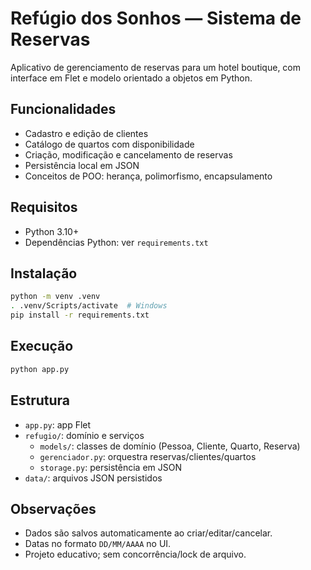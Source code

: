 # Refúgio dos Sonhos — Sistema de Reservas

Aplicativo de gerenciamento de reservas para um hotel boutique, com interface em Flet e modelo orientado a objetos em Python.

## Funcionalidades
- Cadastro e edição de clientes
- Catálogo de quartos com disponibilidade
- Criação, modificação e cancelamento de reservas
- Persistência local em JSON
- Conceitos de POO: herança, polimorfismo, encapsulamento

## Requisitos
- Python 3.10+
- Dependências Python: ver `requirements.txt`

## Instalação
```bash
python -m venv .venv
. .venv/Scripts/activate  # Windows
pip install -r requirements.txt
```

## Execução
```bash
python app.py
```

## Estrutura
- `app.py`: app Flet
- `refugio/`: domínio e serviços
  - `models/`: classes de domínio (Pessoa, Cliente, Quarto, Reserva)
  - `gerenciador.py`: orquestra reservas/clientes/quartos
  - `storage.py`: persistência em JSON
- `data/`: arquivos JSON persistidos

## Observações
- Dados são salvos automaticamente ao criar/editar/cancelar.
- Datas no formato `DD/MM/AAAA` no UI.
- Projeto educativo; sem concorrência/lock de arquivo.
